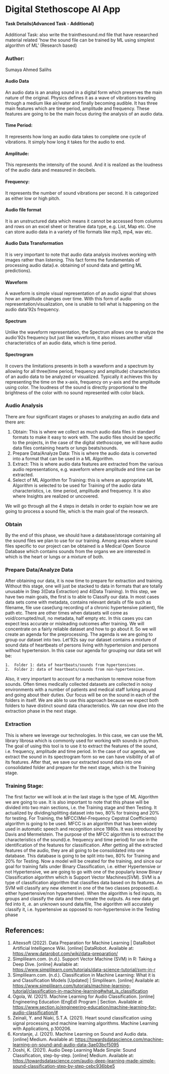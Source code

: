 
# Digital Stethoscope AI App

#### Task Details(Advanced Task - Additional)
Additional Task: also write the trainthesound.md file that have researched material related 'how the sound file can be trained by ML using simplest algorithm of ML' (Research based)

### Author: 
Sumaya Ahmed Salihs


#### Audio Data
An audio data is an analog sound in a digital form which preserves the main nature of the original. Physics defines it as a wave of vibrations traveling through a medium like air/water and finally becoming audible. It has three main features which are time period, amplitude and frequency. These features are going to be the main focus during the analysis of an audio data.

#### Time Period: 
It represents how long an audio data takes to complete one cycle of vibrations. It simply how long it takes for the audio to end. 

#### Amplitude: 
This represents the intensity of the sound. And it is realized as the loudness of the audio data and measured in decibels.

#### Frequency: 
It represents the number of sound vibrations per second. It is categorized as either low or high pitch.

#### Audio file format
It is an unstructured data which means it cannot be accessed from columns and rows on an excel sheet or Iterative data type, e.g. List, Map etc. One can store audio data in a variety of file formats like mp3, mp4, wav etc.


#### Audio Data Transformation
It is very important to note that audio data analysis involves working with images rather than listening. This fact forms the fundamentals of processing audio data(i.e. obtaining of sound data and getting ML predictions).

#### Waveform 
A waveform is simple visual representation of an audio signal that shows how an amplitude changes over time. With this form of audio representation/visualization, one is unable to tell what is happening on the audio data\'92s frequency.


#### Spectrum
Unlike the waveform representation, the Spectrum allows one to analyze the audio\'92s frequency but just like waveform, it also misses another vital characteristics of an audio data, which is time period.


#### Spectrogram
It covers the limitations presents in both a waveform and a spectrum by allowing for all three(time period, frequency and amplitude) characteristics of an audio data to be analyzed or visualized. Typically it achieves this by representing the time on the x-axis, frequency on y-axis and the amplitude using color. The loudness of  the sound is directly proportional to the brightness of the color with no sound represented with color black. 


### Audio Analysis
There are four significant stages or phases to analyzing an audio data and there are:
1. Obtain: This is where we collect as much audio data files in standard formats to make it easy to work with. The audio files should be specific to the projects, in the case of the digital stethoscope, we will have audio data files containing hearts or lungs beats/sounds.
2.	Prepare Data/Analyze Data: This is where the audio data is converted into a format that can be used in a ML Algorithm. 
3.	Extract: This is where audio data features are extracted from the various audio representations, e.g. waveform where amplitude and time can be extracted.
4.	Select of ML Algorithm for Training: this is where an appropriate ML Algorithm is selected to be used for Training of the audio data characteristics, i.e. time period, amplitude and frequency. It is also where Insights are realized or uncovered.

We will go through all the 4 steps in details in order to explain how we are going to process a sound file, which is the main goal of the research.

### Obtain
By the end of this phase, we should have a database/storage containing all the sound files we plan to use for our training. Among areas where sound files specific to our project can be obtained is a Medical Open Source Database which contains sounds from the organs we are interested in which is the heart or lungs or a mixture of both.


### Prepare Data/Analyze Data
After obtaining our data, it is now time to prepare for extraction and training. Without this stage, one will just be stacked to data in formats that are totally unusable in Step 3(Data Extraction) and 4(Data Training). In this step, we have two main goals, the first is to able to Classify our data. In most cases data sets come with metadata, contains relevant details of file such as filename, file use case(lung recording of a chronic hypertensive patient), file path etc. There are other times when datasets will come as void/corrupted/null, no metadata, half empty etc. In this cases you can expect less accurate or misleading outcomes after training. We will concentrate on a fairly reliable dataset and how to go about it. So we will create an agenda for the preprocessing. The agenda is we are going to group our dataset into two. Let\'92s say our dataset contains  a mixture of sound data of heartbeats of persons living with hypertension and persons without hypertension. In this case our agenda for grouping our data set will be:

    1.	Folder 1: data of heartbeats/sounds from hypertensives
    2.	Folder 2: data of heartbeats/sounds from non-hypertensive.

Also, it very important to account for a mechanism to remove noise from sounds. Often times medically collected datasets are collected in noisy environments with a number of patients and medical staff lurking around and going about their duties.
Our focus will be on the sound in each of the folders in itself. We are able to use this approach because we expect both folders to have distinct sound data characteristics. We can now dive into the extraction phase in the next stage.


### Extraction
This is where we leverage our technologies. In this case, we can use the ML library librosa which is commonly used for working with sounds in python. The goal of using this tool is to use it to extract the features of the sound, i.e. frequency, amplitude and time period. In the case of our agenda, we extract the sound in its spectrogram form so we can have visibility of all of its features. After that, we save our extracted sound data into one consolidated folder and prepare for the next stage, which is the Training stage.


### Training Stage:
The first factor we will look at in the last stage is the type of ML Algorithm we are going to use. It is also important to note that this phase will be divided into two main sections, i.e. the Training stage and then Testing. It actualized by dividing/splitting dataset into two, 80% for training and 20% for testing.
For Training, the MFCC(Mel-Frequency Cepstral Coefficients) algorithm is going to be used. MFCC is an algorithm that has been widely used in automatic speech and recognition since 1980s. It was introduced by Davis and Mermelstein. The purpose of the MFCC algorithm is to extract the characteristics of the sound(i.e. frequency and time period) for use in the identification of the features for classification. After getting all the extracted features of the audio, they are all going to be consolidated into one database. This database is going to be split into two, 80% for Training and 20% for Testing. Now a model will be created for the training, and since our goal for training falls under Binary Classification, i.e. either Hypertensive or not Hypertensive, we are going to go with one of the popularly know Binary Classification algorithm which is Support Vector Machines(SVM). SVM is a type of classification algorithm that classifies data based on its features. An SVM will classify any new element in one of the two classes proposed(i.e. either hypertensive/non hypertensive).  When the algorithm is fed inputs, its groups and classify the data and then create the outputs. As new data get fed into it, .e. an unknown sound data/file, The algorithm will accurately classify it, i.e. hypertensive as opposed to non-hypertensive in the Testing phase


## References:
1.	Altexsoft (2022). Data Preparation for Machine Learning | DataRobot Artificial Intelligence Wiki. [online] DataRobot. Available at: https://www.datarobot.com/wiki/data-preparation/
2.	Simplilearn.com. (n.d.). Support Vector Machine (SVM) in R: Taking a Deep Dive. [online] Available at: https://www.simplilearn.com/tutorials/data-science-tutorial/svm-in-r 
3.	Simplilearn.com. (n.d.). Classification in Machine Learning: What it is and Classification Models [Updated] | Simplilearn. [online] Available at: https://www.simplilearn.com/tutorials/machine-learning-tutorial/classification-in-machine-learning#what_is_classification
4.	Ogola, W. (2021). Machine Learning for Audio Classification. [online] Engineering Education (EngEd) Program | Section. Available at: https://www.section.io/engineering-education/machine-learning-for-audio-classification/#
5.	Zeinali, Y. and Niaki, S.T.A. (2021). Heart sound classification using signal processing and machine learning algorithms. Machine Learning with Applications, p.100206.
6.	Korstanje, J. (2021). Machine Learning on Sound and Audio data. [online] Medium. Available at: https://towardsdatascience.com/machine-learning-on-sound-and-audio-data-3ae03bcf5095
7.	Doshi, K. (2021). Audio Deep Learning Made Simple: Sound Classification, step-by-step. [online] Medium. Available at: https://towardsdatascience.com/audio-deep-learning-made-simple-sound-classification-step-by-step-cebc936bbe5
